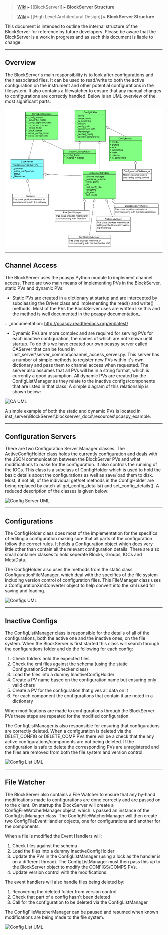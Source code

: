 > [Wiki](Home) ▸ [[BlockServer]] ▸ **BlockServer Structure**

> [Wiki](Home) ▸ [[High Level Architectural Design]] ▸ **BlockServer Structure**

This document is intended to outline the internal structure of the BlockServer for reference by future developers. Please be aware that the BlockServer is a work in progress and as such this document is liable to change.

----------
Overview
----------

The BlockServer's main responsibility is to look after configurations and their associated files. It can be used to read/write
to both the active configuration on the instrument and other potential configurations in the filesystem. It also contains a
filewatcher to ensure that any manual changes to configurations are correctly handled. Below is an UML overview of the most 
significant parts:

![Full UML](blockserver/images/Block-Server-Configuration-Rules/full_uml.png)

----------------
Channel Access
----------------

The BlockServer uses the pcaspy Python module to implement channel access. There are two main means of implementing PVs in the
BlockServer, static PVs and dynamic PVs:

* Static PVs are created in a dictionary at startup and are intercepted by subclassing the Driver class and implementing the read()
  and write() methods. Most of the PVs the BlockServer uses are written like this and the method is well documented in the pcaspy 
  documentation_. 

.. _documentation: http://pcaspy.readthedocs.org/en/latest/

* Dynamic PVs are more complex and are required for serving PVs for each inactive configuration, the names of which are not known
  until startup. To do this we have created our own pcaspy server called CAServer that can be found in 
  inst_server\\server_common\\channel_access_server.py. This server has a number of simple methods to register new PVs within it's own 
  dictionary and pass them to channel access when requested. The server also assumes that all PVs will be in a string format, which is
  currently a good assumption. All dynamic PVs are created by the ConfigListManager as they relate to the inactive configs/components
  that are listed in that class. A simple diagram of this relationship is shown below:

![CA UML](../blockserver/images/Block-Server-Configuration-Rules/channel_access_uml.png)
   
A simple example of both the static and dynamic PVs is located in inst_server\\BlockServer\\blockserver_docs\\resources\\pcaspy_example.

-----------------------
Configuration Servers
-----------------------

There are two Configuration Server Manager classes. The ActiveConfigHolder class holds the currently configuration and deals with the
JSON communication between the BlockServer PVs and what modifications to make for the configuration. It also controls the running of 
the IOCs. This class is a subclass of ConfigHolder which is used to hold the basic details about the configurations as
well as save/load them to disk. Most, if not all, of the individual get/set methods in the ConfigHolder are being replaced by catch-all
get_config_details() and set_config_details(). A reduced description of the classes is given below:

![Config Server UML](../blockserver/images/Block-Server-Configuration-Rules/config_servers_uml.png)
	
----------------
Configurations
----------------

The ConfigHolder class does most of the implementation for the specifics of editing a configuration making sure that all parts of the 
configuration follow the correct rules. It holds a Configuration object which does very little other than contain all the relevant 
configuration details. There are also small container classes to hold seperate Blocks, Groups, IOCs and MetaData.

The ConfigHolder also uses the methods from the static class ConfigurationFileManager, which deal with the specifics of the file system
including version control of configuration files. This FileManager class uses a ConfigurationXmlConverter object to help convert into 
the xml used for saving and loading.

![Configs UML](../blockserver/images/Block-Server-Configuration-Rules/configs_uml.png)
	
------------------
Inactive Configs
------------------

The ConfigListManager class is responsible for the details of all of the configurations, both the active one and the inactive ones, 
on the file system. When the BlockServer is first started this class will search through the configurations folder and do the following
for each config:

1. Check folders hold the expected files
2. Check the xml files against the schema (using the static ConfigurationSchemaChecker class)
3. Load the files into a dummy InactiveConfigHolder
4. Create a PV name based on the configuration name but ensuring only valid chars
5. Create a PV for the configuration that gives all data on it
6. For each component the configurations that contain it are noted in a dictionary

When modifications are made to configurations through the BlockServer PVs these steps are repeated for the modified configuration.

The ConfigListManager is also responsible for ensuring that configurations are correctly deleted. When a configuration is deleted via 
the DELET_CONFIG or DELETE_COMP PVs there will be a check that the any active configurations/components are not being deleted. If the 
configuration is safe to delete the corresponding PVs are unregistered and the files are removed from both the file system and version 
control.

![Config List UML](../blockserver/images/Block-Server-Configuration-Rules/config_list_uml.png)
	
--------------
File Watcher
--------------

The BlockServer also contains a File Watcher to ensure that any by-hand modifications made to configurations are done correctly and are
passed on to the client. On startup the BlockServer will create a ConfigFileWatcherManager object, which is passed an instance of the
ConfigListManager class. The ConfigFileWatcherManager will then create two ConfigFileEventHandler objects, one for configurations and 
another for the components. 

When a file is modified the Event Handlers will:

1. Check files against the schema
2. Load the files into a dummy InactiveConfigHolder
3. Update the PVs in the ConfigListManager (using a lock as the handler is on a different thread). The ConfigListManager must then pass
   this up to the BlockServer object to modify the CONFIGS/COMPS PVs.
4. Update version control with the modifications

The event handlers will also handle files being deleted by:

1. Recovering the deleted folder from version control
2. Check that part of a config hasn't been deleted
3. Call for the configuration to be deleted via the ConfigListManager

The ConfigFileWatcherManager can be paused and resumed when known modifications are being made to the file system.

![Config List UML](../blockserver/images/Block-Server-Configuration-Rules/file_watcher_uml.png)
	